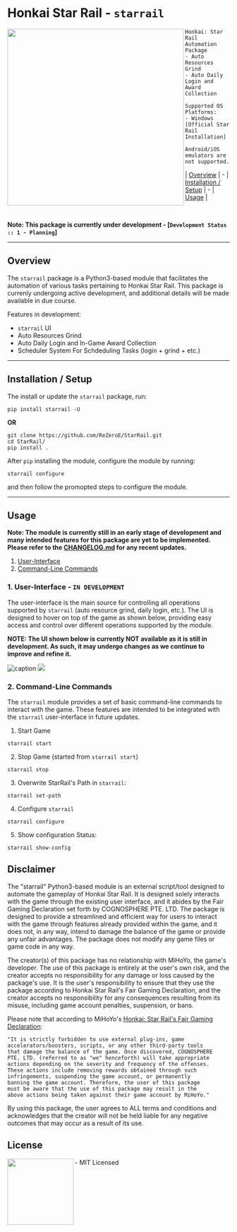 # Honkai Star Rail - `starrail`


<img src="https://i.imgur.com/8Elhiqy.jpg" width="400" height="auto" align="left"/>
<ul>
  
```
Honkai: Star Rail Automation Package
- Auto Resources Grind
- Auto Daily Login and Award Collection

Supported OS Platforms:
- Windows [Official Star Rail Installation]

Android/iOS emulators are not supported.
```

| [Overview](https://github.com/ReZeroE/StarRail#installation--setup) |  -  |
[Installation / Setup](https://github.com/ReZeroE/StarRail#installation--setup) | - |
[Usage](https://github.com/ReZeroE/StarRail/tree/dev#usage) |

</ul>
<br clear="left"/>

**Note: This package is currently under development - [`Development Status :: 1 - Planning`]**

***

## Overview

The `starrail` package is a Python3-based module that facilitates the automation of various tasks pertaining to Honkai Star Rail. This package is currenly undergoing active development, and additional details will be made available in due course.

Features in development:
- `starrail` UI
- Auto Resources Grind
- Auto Daily Login and In-Game Award Collection
- Scheduler System For Schdeduling Tasks (login + grind + etc.)

***

## Installation / Setup
The install or update the `starrail` package, run:
```shell
pip install starrail -U
```
**OR**
```shell
git clone https://github.com/ReZeroE/StarRail.git
cd StarRail/
pip install .
```

After `pip` installing the module, configure the module by running:
```
starrail configure
```
and then follow the promopted steps to configure the module.

***

## Usage

**Note: The module is currently still in an early stage of development and many intended features for this package are yet to be implemented. Please refer to the [CHANGELOG.md](https://github.com/ReZeroE/StarRail/blob/dev/CHANGELOG.md) for any recent updates.**

1. [User-Interface](https://github.com/ReZeroE/StarRail#1-user-interface)
2. [Command-Line Commands](https://github.com/ReZeroE/StarRail#2-command-line-commands)

### 1. User-Interface - `IN DEVELOPMENT`

The user-interface is the main source for controlling all operations supported by `starrail` (auto resource grind, daily login, etc.). The UI is designed to hover on top of the game as shown below, providing easy access and control over different operations supported by the module.

**NOTE: The UI shown below is currently NOT available as it is still in development. As such, it may undergo changes as we continue to improve and refine it.**

![caption](https://i.imgur.com/wtKt1Ma.png)
![](https://i.imgur.com/x45cBNP.png)

### 2. Command-Line Commands
The `starrail` module provides a set of basic command-line commands to interact with the game. These features are intended to be integrated with the `starrail` user-interface in future updates.

1. Start Game
```
starrail start
```
2. Stop Game (started from `starrail start`)
```
starrail stop
```
3. Overwrite StarRail's Path in `starrail`:
```
starrail set-path
```
4. Configure `starrail`
```
starrail configure
```
5. Show configuration Status:
```
starrail show-config
```


## Disclaimer
The "starrail" Python3-based module is an external script/tool
designed to automate the gameplay of Honkai Star Rail. It is designed
solely interacts with the game through the existing user interface,
and it abides by the Fair Gaming Declaration set forth by COGNOSPHERE
PTE. LTD. The package is designed to provide a streamlined and
efficient way for users to interact with the game through features
already provided within the game, and it does not, in any way, intend 
to damage the balance of the game or provide any unfair advantages. 
The package does not modify any game files or game code in any way.

The creator(s) of this package has no relationship with MiHoYo, the
game's developer. The use of this package is entirely at the user's
own risk, and the creator accepts no responsibility for any damage or
loss caused by the package's use. It is the user's responsibility to
ensure that they use the package according to Honkai Star Rail's Fair
Gaming Declaration, and the creator accepts no responsibility for any
consequences resulting from its misuse, including game account
penalties, suspension, or bans.

Please note that according to MiHoYo's [Honkai: Star Rail's Fair Gaming Declaration](https://hsr.hoyoverse.com/en-us/news/111244):

    "It is strictly forbidden to use external plug-ins, game
    accelerators/boosters, scripts, or any other third-party tools
    that damage the balance of the game. Once discovered, COGNOSPHERE
    PTE. LTD. (referred to as "we" henceforth) will take appropriate
    actions depending on the severity and frequency of the offenses.
    These actions include removing rewards obtained through such
    infringements, suspending the game account, or permanently
    banning the game account. Therefore, the user of this package
    must be aware that the use of this package may result in the
    above actions being taken against their game account by MiHoYo."

By using this package, the user agrees to ALL terms and conditions
and acknowledges that the creator will not be held liable for any
negative outcomes that may occur as a result of its use.

## License

<img src="https://upload.wikimedia.org/wikipedia/commons/thumb/0/0c/MIT_logo.svg/220px-MIT_logo.svg.png" align="left" width="150"/>

<ul>
 - MIT Licensed
</ul>

<br clear="left"/>
